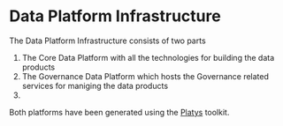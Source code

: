 # Data Platform Infrastructure

The Data Platform Infrastructure consists of two parts

 1. The Core Data Platform with all the technologies for building the data products
 2. The Governance Data Platform which hosts the Governance related services for maniging the data products
 3.
 

Both platforms have been generated using the [Platys](http://github.com/trivadispf/platys) toolkit. 

